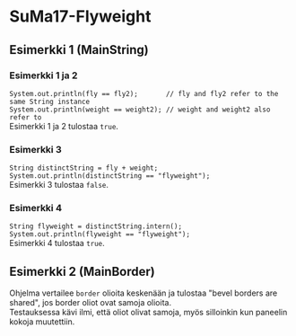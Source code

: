 # SuMa17-Flyweight

## Esimerkki 1 (MainString)

### Esimerkki 1 ja 2
`System.out.println(fly == fly2);       // fly and fly2 refer to the same String instance`\
`System.out.println(weight == weight2); // weight and weight2 also refer to`\
Esimerkki 1 ja 2 tulostaa `true`.

### Esimerkki 3
`String distinctString = fly + weight;`\
`System.out.println(distinctString == "flyweight");`\
Esimerkki 3 tulostaa `false`.

### Esimerkki 4
`String flyweight = distinctString.intern();`\
`System.out.println(flyweight == "flyweight");`\
Esimerkki 4 tulostaa `true`.

## Esimerkki 2 (MainBorder)
Ohjelma vertailee `border` olioita keskenään ja tulostaa "bevel borders are shared", jos border oliot ovat samoja olioita.\
Testauksessa kävi ilmi, että oliot olivat samoja, myös silloinkin kun paneelin kokoja muutettiin.